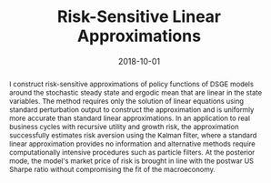 ---
title: Risk-Sensitive Linear Approximations
authors:
- admin
date: '2018-10-01'
publishDate: '2018-10-01'
publication_types:
- article
publication: 'Mimeo'
doi: ''
abstract:  I  construct risk-sensitive approximations of policy functions of DSGE models around the stochastic steady state and ergodic mean that are linear in the state variables. The method requires only the solution of linear equations using standard perturbation output to construct the approximation and is uniformly more accurate than standard linear approximations. In an application to real business cycles with recursive utility and growth risk, the approximation successfully estimates risk aversion using the Kalman filter, where a standard linear approximation provides no information and alternative methods require computationally intensive procedures such as particle filters. At the posterior mode, the model's market price of risk is brought in line with the postwar US Sharpe ratio without compromising the fit of the macroeconomy.
tags:
- Bayesian estimation
- Solution methods
- Ergodic mean
- Stochastic steady state;
- Perturbation
- DSGE


links:
- name: SFB 649 Working Paper (earlier version))
  url: http://sfb649.wiwi.hu-berlin.de/papers/pdf/SFB649DP2014-034.pdf
url_pdf: https://www.dropbox.com/scl/fi/2yz5avrycmxjxad2z026r/risk-sensitive_linear_approx_2018.pdf?rlkey=yzlqguydfzkk58sak2fbkc0mu&dl=0
url_code: https://github.com/AlexMeyer-Gohde/Risk-Sensitive-Linear-Approximations
url_dataset: '#'
url_poster: '#'
url_project: ''
url_slides: ''
url_source: '#'
url_video: '#'

---